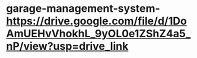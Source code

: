 # garage-management-system-https://drive.google.com/file/d/1DoAmUEHvVhokhL_9yOL0e1ZShZ4a5_nP/view?usp=drive_link
